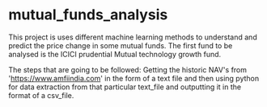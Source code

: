 # mutual_funds_analysis
This project is uses different machine learning methods to understand and predict the price change in some mutual funds. The first fund to be analysed is the ICICI prudential Mutual technology growth fund. 

The steps that are going to be followed:
Getting the historic NAV's from 'https://www.amfiindia.com' in the form of a text file and then using python for data extraction from that particular text_file and outputting it in the format of a csv_file.
